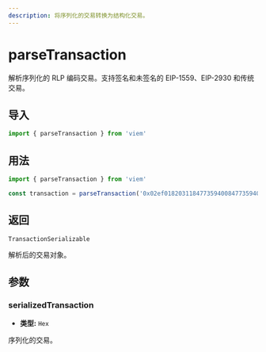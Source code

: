 ```yaml
---
description: 将序列化的交易转换为结构化交易。
---
```


# parseTransaction

解析序列化的 RLP 编码交易。支持签名和未签名的 EIP-1559、EIP-2930 和传统交易。

## 导入
```ts
import { parseTransaction } from 'viem'
```

## 用法
```ts
import { parseTransaction } from 'viem'

const transaction = parseTransaction('0x02ef0182031184773594008477359400809470997970c51812dc3a010c7d01b50e0d17dc79c8880de0b6b3a764000080c0')
```

## 返回

`TransactionSerializable`

解析后的交易对象。

## 参数

### serializedTransaction

- **类型:** `Hex`

序列化的交易。
